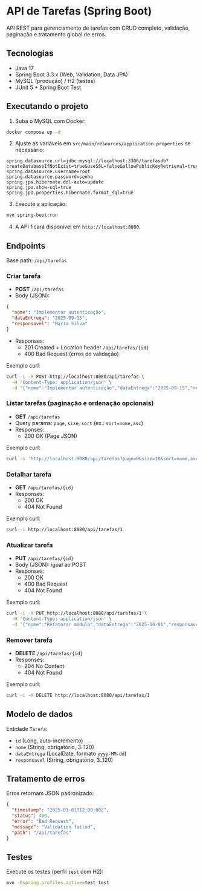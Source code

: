 # API de Tarefas (Spring Boot)

API REST para gerenciamento de tarefas com CRUD completo, validação, paginação e tratamento global de erros.

## Tecnologias

- Java 17
- Spring Boot 3.3.x (Web, Validation, Data JPA)
- MySQL (produção) / H2 (testes)
- JUnit 5 + Spring Boot Test

## Executando o projeto

1. Suba o MySQL com Docker:

```bash
docker compose up -d
```

2. Ajuste as variáveis em `src/main/resources/application.properties` se necessário:

```properties
spring.datasource.url=jdbc:mysql://localhost:3306/tarefasdb?createDatabaseIfNotExist=true&useSSL=false&allowPublicKeyRetrieval=true&serverTimezone=UTC
spring.datasource.username=root
spring.datasource.password=senha
spring.jpa.hibernate.ddl-auto=update
spring.jpa.show-sql=true
spring.jpa.properties.hibernate.format_sql=true
```

3. Execute a aplicação:

```bash
mvn spring-boot:run
```

4. A API ficará disponível em `http://localhost:8080`.

## Endpoints

Base path: `/api/tarefas`

### Criar tarefa

- **POST** `/api/tarefas`
- Body (JSON):

```json
{
  "nome": "Implementar autenticação",
  "dataEntrega": "2025-09-15",
  "responsavel": "Maria Silva"
}
```

- Responses:
  - 201 Created + Location header `/api/tarefas/{id}`
  - 400 Bad Request (erros de validação)

Exemplo curl:

```bash
curl -i -X POST http://localhost:8080/api/tarefas \
  -H 'Content-Type: application/json' \
  -d '{"nome":"Implementar autenticação","dataEntrega":"2025-09-15","responsavel":"Maria Silva"}'
```

### Listar tarefas (paginação e ordenação opcionais)

- **GET** `/api/tarefas`
- Query params: `page`, `size`, `sort` (ex.: `sort=nome,asc`)
- Responses:
  - 200 OK (Page JSON)

Exemplo curl:

```bash
curl -s 'http://localhost:8080/api/tarefas?page=0&size=10&sort=nome,asc'
```

### Detalhar tarefa

- **GET** `/api/tarefas/{id}`
- Responses:
  - 200 OK
  - 404 Not Found

Exemplo curl:

```bash
curl -i http://localhost:8080/api/tarefas/1
```

### Atualizar tarefa

- **PUT** `/api/tarefas/{id}`
- Body (JSON): igual ao POST
- Responses:
  - 200 OK
  - 400 Bad Request
  - 404 Not Found

Exemplo curl:

```bash
curl -i -X PUT http://localhost:8080/api/tarefas/1 \
  -H 'Content-Type: application/json' \
  -d '{"nome":"Refatorar módulo","dataEntrega":"2025-10-01","responsavel":"João Souza"}'
```

### Remover tarefa

- **DELETE** `/api/tarefas/{id}`
- Responses:
  - 204 No Content
  - 404 Not Found

Exemplo curl:

```bash
curl -i -X DELETE http://localhost:8080/api/tarefas/1
```

## Modelo de dados

Entidade `Tarefa`:

- `id` (Long, auto-incremento)
- `nome` (String, obrigatório, 3..120)
- `dataEntrega` (LocalDate, formato `yyyy-MM-dd`)
- `responsavel` (String, obrigatório, 3..120)

## Tratamento de erros

Erros retornam JSON padronizado:

```json
{
  "timestamp": "2025-01-01T12:00:00Z",
  "status": 400,
  "error": "Bad Request",
  "message": "Validation failed",
  "path": "/api/tarefas"
}
```

## Testes

Execute os testes (perfil `test` com H2):

```bash
mvn -Dspring.profiles.active=test test
```

